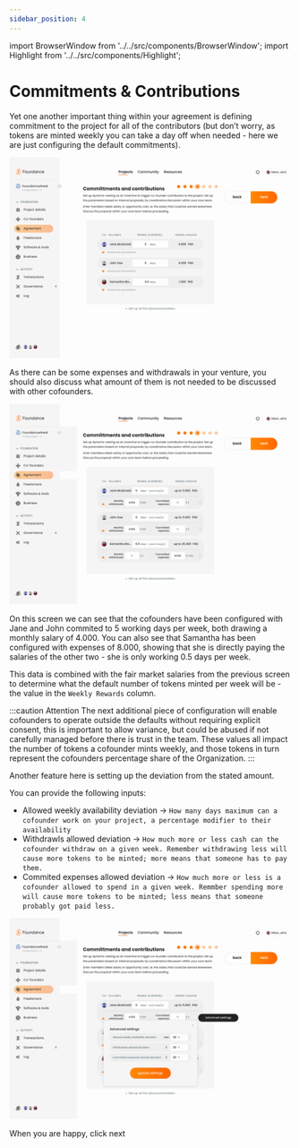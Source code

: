 ```yaml
---
sidebar_position: 4
---
```


import BrowserWindow from '../../src/components/BrowserWindow';
import Highlight from '../../src/components/Highlight';

# Commitments & Contributions

Yet one another important thing within your agreement is defining commitment to the project for all of the contributors (but don’t worry, as tokens are minted weekly you can take a day off when needed - here we are just configuring the default commitments).

<BrowserWindow url="https://app.foundance.org/project/10001/agreement">

![Commitments](/img/5-commitments.png "Commitments")
</BrowserWindow>

As there can be some expenses and withdrawals in your venture, you should also discuss what amount of them is not needed to be discussed with other cofounders.

<BrowserWindow url="https://app.foundance.org/project/10001/agreement">

![Commitments](/img/5-commitments-expanded.png "Commitments")
</BrowserWindow>

On this screen we can see that the cofounders have been configured with Jane and John commited to 5 working days per week, both drawing a monthly salary of 4.000. You can also see that Samantha has been configured with expenses of 8.000, showing that she is directly paying the salaries of the other two - she is only working 0.5 days per week.

This data is combined with the fair market salaries from the previous screen to determine what the default number of tokens minted per week will be - the value in the `Weekly Rewards` column.

:::caution Attention
The next additional piece of configuration will enable cofounders to operate outside the defaults without requiring explicit consent, this is important to allow variance, but could be abused if not carefully managed before there is trust in the team. These values all impact the number of tokens a cofounder mints weekly, and those tokens in turn represent the cofounders percentage share of the Organization.
:::

Another feature here is setting up the deviation from the stated amount.

You can provide the following inputs:

- Allowed weekly availability deviation → `How many days maximum can a cofounder work on your project, a percentage modifier to their availability`
- Withdrawls allowed deviation → `How much more or less cash can the cofounder withdraw on a given week. Remember withdrawing less will cause more tokens to be minted; more means that someone has to pay them.`
- Commited expenses allowed deviation → `How much more or less is a cofounder allowed to spend in a given week. Remmber spending more will cause more tokens to be minted; less means that someone probably got paid less.`

<BrowserWindow url="https://app.foundance.org/project/10001/agreement">

![Commitments](/img/5-commitments-expanded-more.png "Commitments")
</BrowserWindow>

When you are happy, click <Highlight>next</Highlight>

